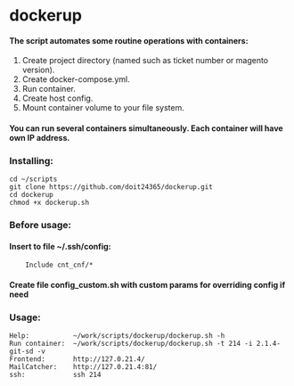 # dockerup
#### The script automates some routine operations with containers:
1. Create project directory (named such as ticket number or magento version).
2. Create docker-compose.yml.
3. Run container.
4. Create host config.
5. Mount container volume to your file system.

#### You can run several containers simultaneously. Each container will have own IP address.

### Installing: 
    cd ~/scripts
    git clone https://github.com/doit24365/dockerup.git
    cd dockerup
    chmod +x dockerup.sh

### Before usage:
#### Insert to file ~/.ssh/config:
        Include cnt_cnf/*
#### Create file config_custom.sh with custom params for overriding config if need
    
### Usage:
    Help:           ~/work/scripts/dockerup/dockerup.sh -h
    Run container:  ~/work/scripts/dockerup/dockerup.sh -t 214 -i 2.1.4-git-sd -v
    Frontend:       http://127.0.21.4/
    MailCatcher:    http://127.0.21.4:81/
    ssh:            ssh 214
   
